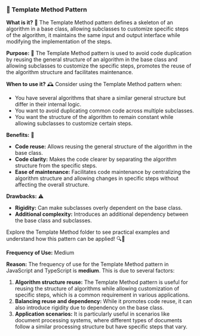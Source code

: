 ### 📄 Template Method Pattern

**What is it?** 📄
The Template Method pattern defines a skeleton of an algorithm in a base class, allowing subclasses to customize specific steps of the algorithm, it maintains the same input and output interface while modifying the implementation of the steps.

**Purpose:** 🎯
The Template Method pattern is used to avoid code duplication by reusing the general structure of an algorithm in the base class and allowing subclasses to customize the specific steps, promotes the reuse of the algorithm structure and facilitates maintenance.

**When to use it?** 🕰️
Consider using the Template Method pattern when:
- You have several algorithms that share a similar general structure but differ in their internal logic.
- You want to avoid duplicating common code across multiple subclasses.
- You want the structure of the algorithm to remain constant while allowing subclasses to customize certain steps.

**Benefits:** 🌟
- **Code reuse:** Allows reusing the general structure of the algorithm in the base class.
- **Code clarity:** Makes the code clearer by separating the algorithm structure from the specific steps.
- **Ease of maintenance:** Facilitates code maintenance by centralizing the algorithm structure and allowing changes in specific steps without affecting the overall structure.

**Drawbacks:** ⚠️
- **Rigidity:** Can make subclasses overly dependent on the base class.
- **Additional complexity:** Introduces an additional dependency between the base class and subclasses.

Explore the Template Method folder to see practical examples and understand how this pattern can be applied! 🔍📂

**Frequency of Use:** Medium

**Reason:**
The frequency of use for the Template Method pattern in JavaScript and TypeScript is **medium**. This is due to several factors:

1. **Algorithm structure reuse:** The Template Method pattern is useful for reusing the structure of algorithms while allowing customization of specific steps, which is a common requirement in various applications.
2. **Balancing reuse and dependency:** While it promotes code reuse, it can also introduce rigidity due to dependency on the base class.
3. **Application scenarios:** It is particularly useful in scenarios like document processing systems, where different types of documents follow a similar processing structure but have specific steps that vary.

